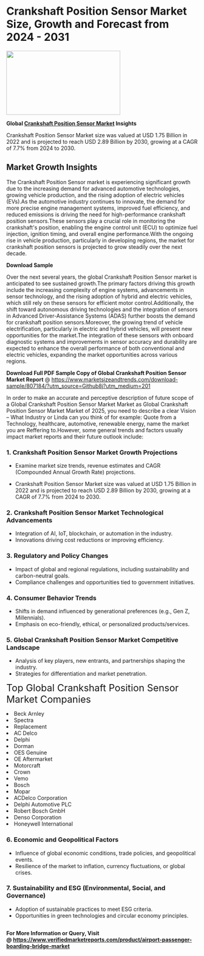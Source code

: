<H1>Crankshaft Position Sensor Market Size, Growth and Forecast from 2024 - 2031</H1><img class="aligncenter size-medium wp-image-584254" src="https://thirdeyenews.in/wp-content/uploads/2024/09/Global-Market-Research-300x168.jpeg" alt="" width="300" height="168" /><p><strong>Global&nbsp;<a href="https://www.marketsizeandtrends.com/download-sample/807184/?utm_source=Github8j?utm_medium=201">Crankshaft Position Sensor Market</a> Insights</strong></p><p>Crankshaft Position Sensor Market size was valued at USD 1.75 Billion in 2022 and is projected to reach USD 2.89 Billion by 2030, growing at a CAGR of 7.7% from 2024 to 2030.</p><p><h2>Market Growth Insights</h2> <p>The Crankshaft Position Sensor market is experiencing significant growth due to the increasing demand for advanced automotive technologies, growing vehicle production, and the rising adoption of electric vehicles (EVs).As the automotive industry continues to innovate, the demand for more precise engine management systems, improved fuel efficiency, and reduced emissions is driving the need for high-performance crankshaft position sensors.These sensors play a crucial role in monitoring the crankshaft's position, enabling the engine control unit (ECU) to optimize fuel injection, ignition timing, and overall engine performance.With the ongoing rise in vehicle production, particularly in developing regions, the market for crankshaft position sensors is projected to grow steadily over the next decade.</p> <p><strong>Download Sample</strong></p> <p>Over the next several years, the global Crankshaft Position Sensor market is anticipated to see sustained growth.The primary factors driving this growth include the increasing complexity of engine systems, advancements in sensor technology, and the rising adoption of hybrid and electric vehicles, which still rely on these sensors for efficient motor control.Additionally, the shift toward autonomous driving technologies and the integration of sensors in Advanced Driver-Assistance Systems (ADAS) further boosts the demand for crankshaft position sensors.Moreover, the growing trend of vehicle electrification, particularly in electric and hybrid vehicles, will present new opportunities for the market.The integration of these sensors with onboard diagnostic systems and improvements in sensor accuracy and durability are expected to enhance the overall performance of both conventional and electric vehicles, expanding the market opportunities across various regions.</p> <p><span class=""><strong>Download Full PDF Sample Copy of Global Crankshaft Position Sensor Market Report</strong> @ <a href="https://www.marketsizeandtrends.com/download-sample/807184/?utm_source=Github8j?utm_medium=201" target="_blank">https://www.marketsizeandtrends.com/download-sample/807184/?utm_source=Github8j?utm_medium=201</a></span></p><p>In order to make an accurate and perceptive description of future scope of a Global&nbsp;Crankshaft Position Sensor Market Market as Global&nbsp;Crankshaft Position Sensor Market Market of 2025, you need to describe a clear Vision &ndash; What Industry or Linda can you think of for example: Quote from a Technology, healthcare, automotive, renewable energy, name the market you are Reffering to.However, some general trends and factors usually impact market reports and their future outlook include:</p><h3>1.&nbsp;<strong>Crankshaft Position Sensor Market Growth Projections</strong></h3><ul><li>Examine market size trends, revenue estimates and CAGR (Compounded Annual Growth Rate) projections.</li><li><p>Crankshaft Position Sensor Market size was valued at USD 1.75 Billion in 2022 and is projected to reach USD 2.89 Billion by 2030, growing at a CAGR of 7.7% from 2024 to 2030.</p></li></ul><h3>2.&nbsp;<strong>Crankshaft Position Sensor Market Technological Advancements</strong></h3><ul><li>Integration of AI, IoT, blockchain, or automation in the industry.</li><li>Innovations driving cost reductions or improving efficiency.</li></ul><h3>3.&nbsp;<strong>Regulatory and Policy Changes</strong></h3><ul><li>Impact of global and regional regulations, including sustainability and carbon-neutral goals.</li><li>Compliance challenges and opportunities tied to government initiatives.</li></ul><h3>4.&nbsp;<strong>Consumer Behavior Trends</strong></h3><ul><li>Shifts in demand influenced by generational preferences (e.g., Gen Z, Millennials).</li><li>Emphasis on eco-friendly, ethical, or personalized products/services.</li></ul><h3>5.&nbsp;<strong>Global Crankshaft Position Sensor Market Competitive Landscape</strong></h3><ul><li>Analysis of key players, new entrants, and partnerships shaping the industry.</li><li>Strategies for differentiation and market penetration.</li></ul><p data-pm-slice="1 1 []"><span style="color: inherit; font-family: inherit; font-size: 25px;">Top Global Crankshaft Position Sensor Market Companies</span></p><div class="" data-test-id=""><p><li>Beck Arnley</li><li> Spectra</li><li> Replacement</li><li> AC Delco</li><li> Delphi</li><li> Dorman</li><li> OES Genuine</li><li> OE Aftermarket</li><li> Motorcraft</li><li> Crown</li><li> Vemo</li><li> Bosch</li><li> Mopar</li><li> ACDelco Corporation</li><li> Delphi Automotive PLC</li><li> Robert Bosch GmbH</li><li> Denso Corporation</li><li> Honeywell International</li></p></div><h3>6.&nbsp;<strong>Economic and Geopolitical Factors</strong></h3><ul><li>Influence of global economic conditions, trade policies, and geopolitical events.</li><li>Resilience of the market to inflation, currency fluctuations, or global crises.</li></ul><h3>7.&nbsp;<strong>Sustainability and ESG (Environmental, Social, and Governance)</strong></h3><ul><li>Adoption of sustainable practices to meet ESG criteria.</li><li>Opportunities in green technologies and circular economy principles.</li></ul><h2><strong style="font-size: 14px;">For More Information or Query, Visit @&nbsp;</strong><a style="background-color: #ffffff; font-size: 14px;" href="https://www.marketsizeandtrends.com/report/crankshaft-position-sensor-market/" target="_blank">https://www.verifiedmarketreports.com/product/airport-passenger-boarding-bridge-market</a></h2>